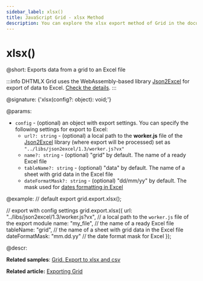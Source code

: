 ```yaml
---
sidebar_label: xlsx()
title: JavaScript Grid - xlsx Method
description: You can explore the xlsx export method of Grid in the documentation of the DHTMLX JavaScript UI library. Browse developer guides and API reference, try out code examples and live demos, and download a free 30-day evaluation version of DHTMLX Suite.
---
```


# xlsx()

@short: Exports data from a grid to an Excel file

:::info
DHTMLX Grid uses the WebAssembly-based library [Json2Excel](https://github.com/dhtmlx/json2excel) for export of data to Excel. [Check the details](grid/usage.md/#exporting-data-to-excel).
:::

@signature: {'xlsx(config?: object): void;'}

@params:
- `config` - (optional) an object with export settings. You can specify the following settings for export to Excel:
    - `url?: string` - (optional) a local path to the **worker.js** file of the [Json2Excel](https://github.com/dhtmlx/json2excel) library (where export will be processed) set as `"../libs/json2excel/1.3/worker.js?vx"`
    - `name?: string` - (optional) "grid" by default. The name of a ready Excel file
    - `tableName?: string` - (optional) "data" by default. The name of a sheet with grid data in the Excel file
    - `dateFormatMask?: string` - (optional) "dd/mm/yy" by default. The mask used for [dates formatting in Excel](https://support.microsoft.com/en-us/office/format-a-date-the-way-you-want-in-excel-8e10019e-d5d8-47a1-ba95-db95123d273e)

@example:
// default export
grid.export.xlsx();

// export with config settings
grid.export.xlsx({
    url: "../libs/json2excel/1.3/worker.js?vx", // a local path to the `worker.js` file of the export module
    name: "my_file", // the name of a ready Excel file
    tableName: "grid", // the name of a sheet with grid data in the Excel file
    dateFormatMask: "mm.dd.yy" // the date format mask for Excel
});

@descr:

**Related samples**: [Grid. Export to xlsx and csv](https://snippet.dhtmlx.com/58oqij47)

**Related article:** [Exporting Grid](grid/usage.md/#exporting-data-to-excel)